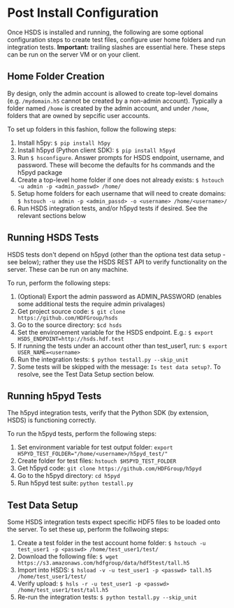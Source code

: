 Post Install Configuration
===========================

Once HSDS is installed and running, the following are some optional configuration steps to create test files, configure
user home folders and run integration tests.  **Important:** trailing slashes are essential here.  These steps can be run
on the server VM or on your client. 

Home Folder Creation
--------------------

By design, only the admin account is allowed to create top-level domains (e.g. `/mydomain.h5` cannot be created by a non-admin account).  Typically a folder named `/home` is created by the admin account, and under `/home`, folders that are owned by sepcific user accounts.

To set up folders in this fashion, follow the following steps:

1. Install h5py: `$ pip install h5py`
2. Install h5pyd (Python client SDK): `$ pip install h5pyd`
3. Run `$ hsconfigure`.  Answer prompts for HSDS endpoint, username, and password.  These will become the defaults for hs commands and the h5pyd package
4. Create a top-level home folder if one does not already exists: `$ hstouch -u admin -p <admin_passwd> /home/`
5. Setup home folders for each username that will need to create domains: `$ hstouch -u admin -p <admin_passd> -o <username> /home/<username>/`
6. Run HSDS integration tests, and/or h5pyd tests if desired.  See the relevant sections below


Running HSDS Tests
------------------

HSDS tests don't depend on h5pyd (other than the optiona test data setup - see below); rather they use the HSDS REST API to verify 
functionality on the server.  These can be run on any machine.

To run, perform the following steps:

1. (Optional) Export the admin password as ADMIN_PASSWORD  (enables some additional tests the require admin privalages)
2. Get project source code: `$ git clone https://github.com/HDFGroup/hsds`
3. Go to the source directory: `$cd hsds`
4. Set the environement variable for the HSDS endpoint.  E.g.: `$ export HSDS_ENDPOINT=http://hsds.hdf.test`
5. If running the tests under an account other than test_user1, run: `$ export USER_NAME=<username>`
6. Run the integration tests: `$ python testall.py --skip_unit`
7. Some tests will be skipped with the message: `Is test data setup?`.  To resolve, see the Test Data Setup section below.

Running h5pyd Tests
-------------------

The h5pyd integration tests, verify that the Python SDK (by extension, HSDS) is functioning correctly. 

To run the h5pyd tests, perform the following steps:

1. Set environment variable for test output folder: `export H5PYD_TEST_FOLDER="/home/<username>/h5pyd_test/"`
2. Create folder for test files: `hstouch $H5PYD_TEST_FOLDER`
3. Get h5pyd code: `git clone https://github.com/HDFGroup/h5pyd`
4. Go to the h5pyd directory: `cd h5pyd`
5. Run h5pyd test suite: `python testall.py`

Test Data Setup
---------------

Some HSDS integration tests expect specific HDF5 files to be loaded onto the server.  To set these up, perform the follwoing steps:

1. Create a test folder in the test account home folder: `$ hstouch -u test_user1 -p <passwd> /home/test_user1/test/` 
2. Download the following file: `$ wget https://s3.amazonaws.com/hdfgroup/data/hdf5test/tall.h5`
3. Import into HSDS: `$ hsload -v -u test_user1 -p <passwd> tall.h5 /home/test_user1/test/`
4. Verify upload: `$ hsls -r -u test_user1 -p <passwd> /home/test_user1/test/tall.h5`
5. Re-run the integration tests: `$ python testall.py --skip_unit`

